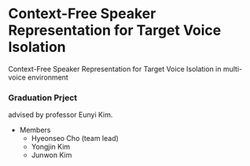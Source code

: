 # Context-Free Speaker Representation for Target Voice Isolation
Context-Free Speaker Representation for Target Voice Isolation in multi-voice environment

### Graduation Prject
advised by professor Eunyi Kim.
- Members
  - Hyeonseo Cho (team lead)
  - Yongjin Kim
  - Junwon Kim

